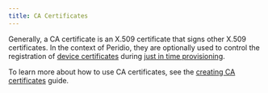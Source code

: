 ```yaml
---
title: CA Certificates
---
```


Generally, a CA certificate is an X.509 certificate that signs other X.509 certificates. In the context of Peridio, they are optionally used to control the registration of [device certificates](device-certificates) during [just in time provisioning](just-in-time-provisioning).

To learn more about how to use CA certificates, see the [creating CA certificates](/guides/creating-ca-certificates) guide.

